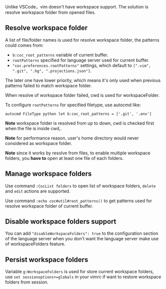 Unlike VSCode，vim doesn't have workspace support. The solution is resolve workspace folder from opened files.

## Resolve workspace folder

A list of file/folder names is used for resolve workspace folder, the patterns could comes from:

* `b:coc_root_patterns` variable of current buffer.
* `rootPatterns` specified for language server used for current buffer.
* `"coc.preferences.rootPatterns"` settings, which default to `[".vim", ".git", ".hg", ".projections.json"]`.

The later one have lower priority, which means it's only used when previous patterns failed to match workspace folder.

When resolve of workspace folder failed, cwd is used for workspaceFolder.

To configure `rootPatterns` for specified filetype, use autocmd like:

``` vim
autocmd FileType python let b:coc_root_patterns = ['.git', '.env']
``` 

**Note** workspace folder is resolved from up to down, cwd is checked first when the file is inside cwd,. 

**Note** for performance reason, user's home directory would never considered as workspace folder.

**Note** since it works by resolve from files, to enable multiple workspace folders, you **have to** open at least one file of each folders.

## Manage workspace folders

Use command `:CocList folders` to open list of workspace folders, `delete` and `edit` actions are supported.

Use command `:echo coc#util#root_patterns()` to get patterns used for resolve workspace folder of current buffer.

## Disable workspace folders support

You can add `"disableWorkspaceFolders": true` to the configuration section of the language server when you don't want the language server make use of workspaceFolders feature.

## Persist workspace folders

Variable `g:WorkspaceFolders` is used for store current workspace folders, use `set sessionoptions+=globals` in your vimrc if want to restore workspace folders from session.